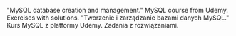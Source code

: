 "MySQL database creation and management."
MySQL course from Udemy. Exercises with solutions.
"Tworzenie i zarządzanie bazami danych MySQL."
Kurs MySQL z platformy Udemy. Zadania z rozwiązaniami.


